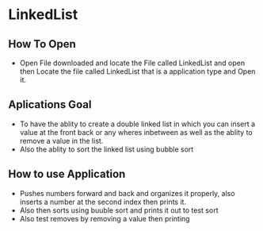 # LinkedList  
## How To Open  
* Open File downloaded and locate the File called LinkedList and open then Locate the file called LinkedList that is a application type and Open it.  
## Aplications Goal   
- To have the ablity to create a double linked list in which you can insert a value at the front back or any wheres inbetween as well as the ablity to remove a value in the list. 
- Also the ablity to sort the linked list using bubble sort  
## How to use Application  
- Pushes numbers forward and back and organizes it properly, also inserts a number at the second index then prints it. 
- Also then sorts using buuble sort and prints it out to test sort  
- Also test removes by removing a value then printing

